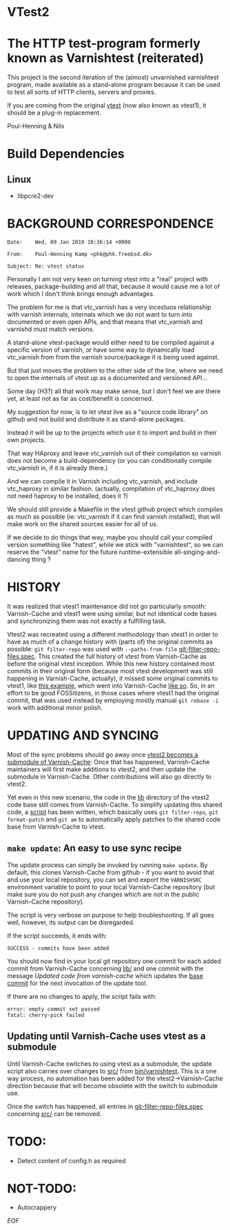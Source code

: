 # VTest2

# The HTTP test-program formerly known as Varnishtest (reiterated)

This project is the second iteration of the (almost) unvarnished varnishtest
program, made available as a stand-alone program because it can be used to test
all sorts of HTTP clients, servers and proxies.

If you are coming from the original [vtest](https://github.com/vtest/VTest) (now
also known as vtest1), it should be a plug-in replacement.

Poul-Henning & Nils

# Build Dependencies

## Linux

- libpcre2-dev

# BACKGROUND CORRESPONDENCE

`Date:    Wed, 09 Jan 2019 10:36:14 +0000`

`From:    Poul-Henning Kamp <phk@phk.freebsd.dk>`

`Subject: Re: vtest status`

Personally I am not very keen on turning vtest into a "real" project
with releases, package-building and all that, because it would cause
me a lot of work which I don't think brings enough advantages.

The problem for me is that vtc_varnish has a very incestuos
relationship with varnish internals, internals which we do not want
to turn into documented or even open APIs, and that means that
vtc_varnish and varnishd must match versions.

A stand-alone vtest-package would either need to be compiled against
a specific version of varnish, or have some way to dynamically load
vtc_varnish from from the varnish source/package it is being used
against.

But that just moves the problem to the other side of the line, where
we need to open the internals of vtest up as a documented and
versioned API...

Some day (H3?) all that work may make sense, but I don't feel we
are there yet, at least not as far as cost/benefit is concerned.

My suggestion for now, is to let vtest live as a "source code
library" on github and not build and distribute it as stand-alone
packages.

Instead it will be up to the projects which use it to import
and build in their own projects.

That way HAproxy and leave vtc_varnish out of their compilation so
varnish does not become a build-dependency (or you can conditionally
compile vtc_varnish in, if it is already there.)

And we can compile it in Varnish including vtc_varnish, and include
vtc_haproxy in similar fashion. (actually, compilation of 
vtc_haproxy does not need haproxy to be installed, does it ?)

We should still provide a Makefile in the vtest github project which
compiles as much as possible (ie: vtc_varnish if it can find varnish
installed), that will make work on the shared sources easier for
all of us.

If we decide to do things that way, maybe you should call your
compiled version something like "hatest", while we stick with
"varnishtest", so we can reserve the "vtest" name for the future
runtime-extensible all-singing-and-dancing thing ?

# HISTORY

It was realized that vtest1 maintenance did not go particularly smooth:
Varnish-Cache and vtest1 were using similar, but not identical code bases and
synchronizing them was not exactly a fulfilling task.

Vtest2 was recreated using a different methodology than vtest1 in order to have
as much of a change history with (parts of) the original commits as possible:
`git filter-repo` was used with `--paths-from-file`
[git-filter-repo-files.spec](tools/sync/git-filter-repo-files.spec). This
created the full history of vtest from Varnish-Cache as before the original
vtest inception. While this new history contained most commits in their original
form (because most vtest development was still happening in Varnish-Cache,
actually), it missed some original commits to vtest1, like [this
example](https://github.com/vtest/VTest/commit/89fc145edb5054bd603df8c543877bf54cc76bfa),
which went into Varnish-Cache [like
so](https://github.com/varnishcache/varnish-cache/commit/9784b3984f117250417ee50405ac59d26637e043).
So, in an effort to be good FOSSitizens, in those cases where vtest1 had the
original commit, that was used instead by employing mostly manual `git rebase
-i` work with additional minor polish.

# UPDATING AND SYNCING

Most of the sync problems should go away once [vtest2 becomes a submodule of
Varnish-Cache](https://github.com/varnishcache/varnish-cache/issues/3983): Once
that has happened, Varnish-Cache maintainers will first make additions to
vtest2, and then update the submodule in Varnish-Cache. Other contributions will
also go directly to vtest2.

Yet even in this new scenario, the code in the [lib](lib/) directory of the
vtest2 code base still comes from Varnish-Cache. To simplify updating this
shared code, a [script](update-code-from-vc.sh) has been written, which
basically uses `git filter-repo`, `git format-patch` and `git am` to
automatically apply patches to the shared code base from Varnish-Cache to vtest.

## `make update`: An easy to use sync recipe

The update process can simply be invoked by running `make update`. By default,
this clones Varnish-Cache from github - if you want to avoid that and use your
local repository, you can set and export the `VARNISHSRC` environment variable
to point to your local Varnish-Cache repository (but make sure you do not push
any changes which are not in the public Varnish-Cache repository).

The script is very verbose on purpose to help troubleshooting. If all goes well,
however, its output can be disregarded.

If the script succeeds, it ends with:

```
SUCCESS - commits have been added
```

You should now find in your local git repository one commit for each added
commit from Varnish-Cache concerning [lib/](lib/) and one commit with the
message _Updated code from varnish-cache_ which updates the [base
commit](tools/sync/base_commit) for the next invocation of the update tool.

If there are no changes to apply, the script fails with:

```
error: empty commit set passed
fatal: cherry-pick failed
```

## Updating until Varnish-Cache uses vtest as a submodule

Until Varnish-Cache switches to using vtest as a submodule, the update script
also carries over changes to [src/](src/) from
[bin/varnishtest](https://github.com/varnishcache/varnish-cache/tree/master/bin/varnishtest).
This is a one way process, no automation has been added for the
vtest2->Varnish-Cache direction because that will become obsolete with the
switch to submodule use.

Once the switch has happened, all entries in
[git-filter-repo-files.spec](tools/sync/git-filter-repo-files.spec) concerning
[src/](src/) can be removed.




# TODO:

* Detect content of config.h as required

# NOT-TODO:

* Autocrappery

*EOF*
